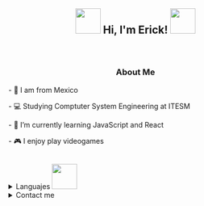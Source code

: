 
<h2> <p align="center"> <img src="https://media.giphy.com/media/oASEJVd5lkgMBMDCcl/giphy.gif" width="50"> Hi, I'm Erick! <img src="https://media.giphy.com/media/oASEJVd5lkgMBMDCcl/giphy.gif" width="50"> </p> </h2>
<br>
   <h3><p align="center"> About Me </p> </h3>
    <p> - 🌮 I am from Mexico </p>
    <p> - 💻 Studying Comptuter System Engineering at ITESM</p>
    <p> - 🌱 I’m currently learning JavaScript and React</p>
    <p> - 🎮 I enjoy play videogames </p>
</br>
<details>
  <summary>Languajes  <img src="https://media.giphy.com/media/j0HjChGV0J44KrrlGv/giphy.gif" width="50"> </summary>
  <img style="margin: 10px" src="https://profilinator.rishav.dev/skills-assets/python-original.svg" alt="Python" height="35" />  
  <img style="margin: 10px" src="https://profilinator.rishav.dev/skills-assets/javascript-original.svg" alt="JavaScript" height="35" />
  <img style="margin: 10px" src="https://profilinator.rishav.dev/skills-assets/java-original-wordmark.svg" alt="Java" height="35" />  
  <img style="margin: 10px" src="https://profilinator.rishav.dev/skills-assets/csharp-original.svg" alt="C#" height="35" />  
</details>

<details>
<summary> Contact me </summary>
<a href="https://www.linkedin.com/in/erick-alfonso-montan-lopez-692949218/"><img src="https://img.shields.io/badge/linkedin-%230A66C2.svg?style=plastic&logo=linkedin&logoColor=white" alt="LinkedIn"/></a>
</details>


